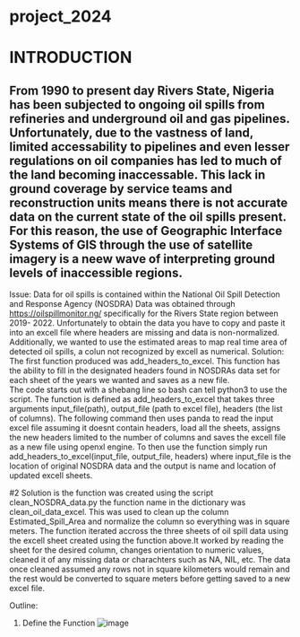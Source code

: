 # project_2024
# INTRODUCTION
## From 1990 to present day Rivers State, Nigeria has been subjected to ongoing oil spills from refineries and underground oil and gas pipelines. Unfortunately, due to the vastness of land, limited accessability to pipelines and even lesser regulations on oil companies has led to much of the land becoming inaccessable. This lack in ground coverage by service teams and reconstruction units means there is not accurate data on the current state of the oil spills present. For this reason, the use of Geographic Interface Systems of GIS through the use of satellite imagery is a neew wave of interpreting ground levels of inaccessible regions.
Issue:
Data for oil spills is contained within the National Oil Spill Detection and Response Agency (NOSDRA) 
Data was obtained through https://oilspillmonitor.ng/ specifically for the Rivers State region between 2019- 2022. Unfortunately to obtain the data you have to copy and paste it into an excell file where headers are missing and data is non-normalized. Additionally, we wanted to use the estimated areas to map real time area of detected oil spills, a colun not recognized by excell as numerical.
Solution: 
The first function produced was add_headers_to_excel. This function has the ability to fill in the designated headers found in NOSDRAs data set for each sheet of the years we wanted and saves as a new file.  
The code starts out with a shebang line so bash can tell python3 to use the script.
The function is defined as add_headers_to_excel that takes three arguments input_file(path), output_file (path to excel file), headers (the list of columns).
The following command then uses panda to read the input excel file assuming it doesnt contain headers, load all the sheets, assigns the new headers limited to the number of columns and saves the excell file as a new file using openxl engine. To then use the function simply run add_headers_to_excel(input_file, output_file, headers) where input_file is the location of original NOSDRA data and the output is name and location of updated excell sheets. 

#2 Solution is the function was created using the script clean_NOSDRA_data.py
the function name in the dictionary was clean_oil_data_excel. This was used to clean up the column Estimated_Spill_Area and normalize the column so everything was in square meters. 
The function iterated accross the three sheets of oil spill data using the excell sheet created using the function above.It worked by reading the sheet for the desired column, changes orientation to numeric values, cleaned it of any missing data or charachters such as NA, NIL, etc. The data once cleaned assumed any rows not in square kilometers would remain and the rest would be converted to square meters before getting saved to a new excel file. 

Outline: 
1. Define the Function
![image](https://github.com/user-attachments/assets/2fea1a3c-8d99-4195-a737-c598a8870c03)

